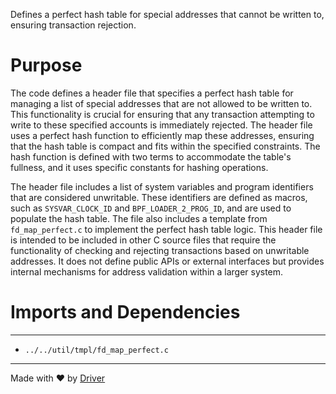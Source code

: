 <!--------------------------------------------------------------------------------->
<!-- IMPORTANT: This file is auto-generated by Driver (https://driver.ai). -------->
<!-- Manual edits may be overwritten on future commits. --------------------------->
<!--------------------------------------------------------------------------------->

Defines a perfect hash table for special addresses that cannot be written to, ensuring transaction rejection.

# Purpose
The code defines a header file that specifies a perfect hash table for managing a list of special addresses that are not allowed to be written to. This functionality is crucial for ensuring that any transaction attempting to write to these specified accounts is immediately rejected. The header file uses a perfect hash function to efficiently map these addresses, ensuring that the hash table is compact and fits within the specified constraints. The hash function is defined with two terms to accommodate the table's fullness, and it uses specific constants for hashing operations.

The header file includes a list of system variables and program identifiers that are considered unwritable. These identifiers are defined as macros, such as `SYSVAR_CLOCK_ID` and `BPF_LOADER_2_PROG_ID`, and are used to populate the hash table. The file also includes a template from `fd_map_perfect.c` to implement the perfect hash table logic. This header file is intended to be included in other C source files that require the functionality of checking and rejecting transactions based on unwritable addresses. It does not define public APIs or external interfaces but provides internal mechanisms for address validation within a larger system.
# Imports and Dependencies

---
- `../../util/tmpl/fd_map_perfect.c`



---
Made with ❤️ by [Driver](https://www.driver.ai/)